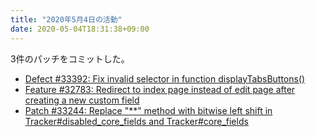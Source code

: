 ```yaml
---
title: "2020年5月4日の活動"
date: 2020-05-04T18:31:38+09:00
---
```


3件のパッチをコミットした。

* [Defect #33392: Fix invalid selector in function displayTabsButtons()](/issues/33392)
* [Feature #32783: Redirect to index page instead of edit page after creating a new custom field](/issues/32783)
* [Patch #33244: Replace &quot;**&quot; method with bitwise left shift in Tracker#disabled_core_fields and Tracker#core_fields](/issues/33244)
